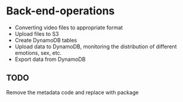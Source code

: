 # Back-end-operations
- Converting video files to appropriate format
- Upload files to S3
- Create DynamoDB tables
- Upload data to DynamoDB, monitoring the distribution of different emotions, sex, etc. 
- Export data from DynamoDB

## TODO
Remove the metadata code and replace with package  

